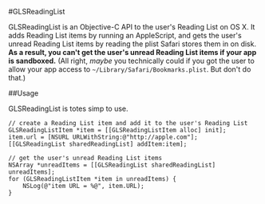#GLSReadingList

GLSReadingList is an Objective-C API to the user's Reading List on OS X. It adds Reading List items by running an AppleScript, and gets the user's unread Reading List items by reading the plist Safari stores them in on disk. **As a result, you can't get the user's unread Reading List items if your app is sandboxed.** (All right, _maybe_ you technically could if you got the user to allow your app access to `~/Library/Safari/Bookmarks.plist`. But don't do that.)

##Usage

GLSReadingList is totes simp to use.
	
	// create a Reading List item and add it to the user's Reading List
	GLSReadingListItem *item = [[GLSReadingListItem alloc] init];
	item.url = [NSURL URLWithString:@"http://apple.com"];
	[[GLSReadingList sharedReadingList] addItem:item];

	// get the user's unread Reading List items
	NSArray *unreadItems = [[GLSReadingList sharedReadingList] unreadItems];
	for (GLSReadingListItem *item in unreadItems) {
		NSLog(@"item URL = %@", item.URL);
	}